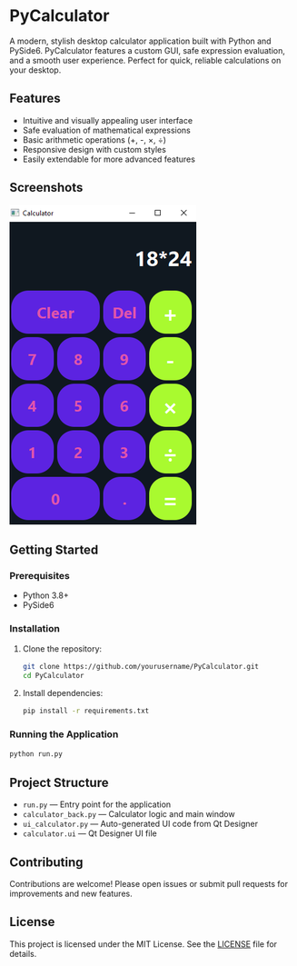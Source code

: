 # PyCalculator

A modern, stylish desktop calculator application built with Python and PySide6. PyCalculator features a custom GUI, safe expression evaluation, and a smooth user experience. Perfect for quick, reliable calculations on your desktop.

## Features

- Intuitive and visually appealing user interface
- Safe evaluation of mathematical expressions
- Basic arithmetic operations (+, -, ×, ÷)
- Responsive design with custom styles
- Easily extendable for more advanced features

## Screenshots

![Calculator Screenshot](screenshot.png)

## Getting Started

### Prerequisites
- Python 3.8+
- PySide6

### Installation
1. Clone the repository:
   ```sh
   git clone https://github.com/yourusername/PyCalculator.git
   cd PyCalculator
   ```
2. Install dependencies:
   ```sh
   pip install -r requirements.txt
   ```

### Running the Application
```sh
python run.py
```

## Project Structure
- `run.py` — Entry point for the application
- `calculator_back.py` — Calculator logic and main window
- `ui_calculator.py` — Auto-generated UI code from Qt Designer
- `calculator.ui` — Qt Designer UI file

## Contributing
Contributions are welcome! Please open issues or submit pull requests for improvements and new features.

## License
This project is licensed under the MIT License. See the [LICENSE](LICENSE) file for details.
